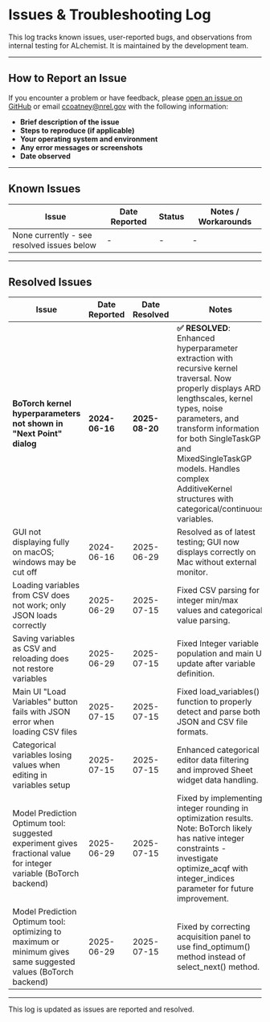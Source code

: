 # Issues & Troubleshooting Log

This log tracks known issues, user-reported bugs, and observations from internal testing for ALchemist. It is maintained by the development team.

---

## How to Report an Issue

If you encounter a problem or have feedback, please [open an issue on GitHub](https://github.com/NREL/ALchemist/issues) or email [ccoatney@nrel.gov](mailto:ccoatney@nrel.gov) with the following information:

- **Brief description of the issue**
- **Steps to reproduce (if applicable)**
- **Your operating system and environment**
- **Any error messages or screenshots**
- **Date observed**

---

## Known Issues

| Issue                                                                                         | Date Reported | Status      | Notes / Workarounds                                                                                 |
|-----------------------------------------------------------------------------------------------|---------------|-------------|-----------------------------------------------------------------------------------------------------|
| None currently - see resolved issues below                                                   | -             | -           | -                                                                                                   |

---

## Resolved Issues

| Issue                                                                 | Date Reported | Date Resolved | Notes                                                                                               |
|-----------------------------------------------------------------------|---------------|---------------|-----------------------------------------------------------------------------------------------------|
| **BoTorch kernel hyperparameters not shown in "Next Point" dialog**  | **2024-06-16** | **2025-08-20** | **✅ RESOLVED**: Enhanced hyperparameter extraction with recursive kernel traversal. Now properly displays ARD lengthscales, kernel types, noise parameters, and transform information for both SingleTaskGP and MixedSingleTaskGP models. Handles complex AdditiveKernel structures with categorical/continuous variables. |
| GUI not displaying fully on macOS; windows may be cut off             | 2024-06-16    | 2025-06-29    | Resolved as of latest testing; GUI now displays correctly on Mac without external monitor.           |
| Loading variables from CSV does not work; only JSON loads correctly   | 2025-06-29    | 2025-07-15    | Fixed CSV parsing for integer min/max values and categorical value parsing.                         |
| Saving variables as CSV and reloading does not restore variables      | 2025-06-29    | 2025-07-15    | Fixed Integer variable population and main UI update after variable definition.                     |
| Main UI "Load Variables" button fails with JSON error when loading CSV files | 2025-07-15    | 2025-07-15    | Fixed load_variables() function to properly detect and parse both JSON and CSV file formats.        |
| Categorical variables losing values when editing in variables setup   | 2025-07-15    | 2025-07-15    | Enhanced categorical editor data filtering and improved Sheet widget data handling.                 |
| Model Prediction Optimum tool: suggested experiment gives fractional value for integer variable (BoTorch backend) | 2025-06-29    | 2025-07-15    | Fixed by implementing integer rounding in optimization results. Note: BoTorch likely has native integer constraints - investigate optimize_acqf with integer_indices parameter for future improvement. |
| Model Prediction Optimum tool: optimizing to maximum or minimum gives same suggested values (BoTorch backend) | 2025-06-29    | 2025-07-15    | Fixed by correcting acquisition panel to use find_optimum() method instead of select_next() method. |

---

This log is updated as issues are reported and resolved.